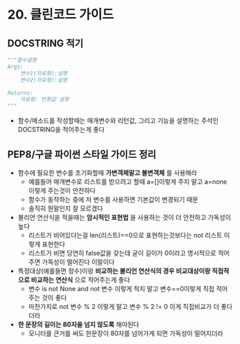 # 20. 클린코드 가이드

## DOCSTRING 적기

```python
"""함수설명
Args:
    변수1(자료형):설명
    변수2(자료형):설명

Returns:
    자료형: 반환값 설명
"""
```

- 함수/메소드를 작성할때는 매개변수와 리턴값, 그리고 기능을 설명하는 주석인 DOCSTRING을 적어주는게 좋다

## PEP8/구글 파이썬 스타일 가이드 정리

- 함수에 필요한 변수를 초기화할때 **가변객체말고 불변객체** 를 사용해라
    - 예를들어 매개변수로 리스트를 받으려고 할때 a=[]이렇게 주지 말고 a=none 이렇게 주는것이 안전하다
    - 함수가 동작하는 중에 저 변수를 사용하면 기본값이 변경되기 때문
    - 솔직히 뭔말인지 잘 모르겠다
- 불리언 연산식을 적을때는 **암시적인 표현법** 을 사용하는 것이 더 안전하고 가독성이 높다
    - 리스트가 비어있다는걸 len(리스트)==0으로 표현하는것보다는 not 리스트 이렇게 표현한다
    - 리스트가 비면 당연히 false값을 갖는데 굳이 길이가 0이라고 명시적으로 적어주면 가독성이 떨어진다 이말이다
- 특정대상(예를들면 정수)이랑 **비교하는 불리언 연산식의 경우 비교대상이랑 직접적으로 비교하는 연산식** 으로 적어주는게 좋다
    - 변수 is not None and not 변수 이렇게 적지 말고 변수==0이렇게 직접 적어주는 것이 좋다
    - 마찬가지로 not 변수 % 2 이렇게 말고 변수 % 2 != 0 이게 직접비교가 더 좋다더라
- **한 문장의 길이는 80자을 넘지 않도록** 해야된다
    - 모니터를 큰거를 써도 한문장이 80자를 넘어가게 되면 가독성이 떨어지더라